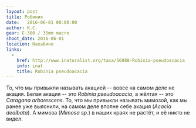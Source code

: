 ```yaml
---
layout: post
title: Робиния
date:   2016-06-01 00:00:00
author: К.С.
gear: E-300 / 35mm macro
shoot_date: 2016-06-01
location: Нахабино
links:
  -
    href: http://www.inaturalist.org/taxa/56088-Robinia-pseudoacacia
    info: inat
    title: Robinia pseudoacacia
---
```


То, что мы привыкли называть акацией -- вовсе на самом деле не акация. Белая акация -- это _Robinia pseudoacacia_, а жёлтая -- это _Caragana arborescens_. То, что мы привыкли называть мимозой, как мы ранее уже выяснили, на самом деле вполне себе акация (_Acacia dealbata_). А мимоза (_Mimosa sp._) в наших краях не растёт, и её никто не видел.
